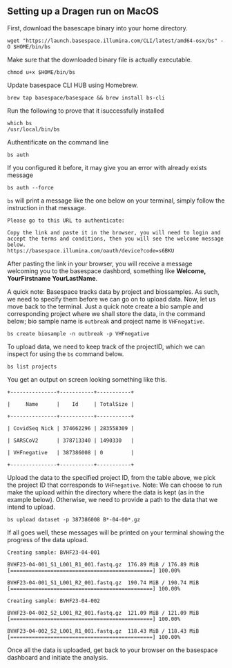 ## Setting up a Dragen run on MacOS

First, download the basescape binary into your home directory.

```
wget "https://launch.basespace.illumina.com/CLI/latest/amd64-osx/bs" -O $HOME/bin/bs
```

Make sure that the downloaded binary file is actually executable.

```
chmod u+x $HOME/bin/bs
```

Update basespace CLI HUB using Homebrew.

```
brew tap basespace/basespace && brew install bs-cli
```

Run the following to prove that it isuccessfully installed

```
which bs 
/usr/local/bin/bs
```

Authentificate on the command line

```
bs auth
```

If you configured it before, it may give you an error with already exists message

```
bs auth --force
```

`bs` will print a message like the one below on your terminal, simply follow the instruction in that message.

```
Please go to this URL to authenticate:  

Copy the link and paste it in the browser, you will need to login and accept the terms and conditions, then you will see the welcome message below.
https://basespace.illumina.com/oauth/device?code=s6BKU
```

After pasting the link in your browser, you will receive a message welcoming you to the basespace dashbord, something like **Welcome, YourFirstname YourLastName**.

A quick note: Basespace tracks data by project and biossamples. As such, we need to specify them before we can go on to upload data. Now, let us move back to the terminal. Just a quick note
create a bio sample and corresponding project where we shall store the data, in the command below; bio sample name is  `outbreak` and project name is `VHFnegative`.

```
bs create biosample -n outbreak -p VHFnegative
```

To upload data, we need to keep track of the projectID, which we can inspect for using the `bs` command below.

`bs list projects`

You get an output on screen looking something like this.

```
+---------------+-----------+-----------+

|     Name      |    Id     | TotalSize |

+---------------+-----------+-----------+

| CovidSeq Nick | 374662296 | 283558309 |

| SARSCoV2      | 378713340 | 1490330   |

| VHFnegative   | 387386008 | 0         |

+---------------+-----------+-----------+
```

Upload the data to the specified project ID, from the table above, we pick the project ID that corresponds to `VHFnegative`.
Note: We can choose to run make the upload within the directory where the data is kept (as in the example below). Otherwise, we need to provide a path to the data that we intend to upload.

```
bs upload dataset -p 387386008 B*-04-00*.gz
```

If all goes well, these messages will be printed on your terminal showing the progress of the data upload.

```
Creating sample: BVHF23-04-001

BVHF23-04-001_S1_L001_R1_001.fastq.gz  176.89 MiB / 176.89 MiB [==============================================] 100.00%

BVHF23-04-001_S1_L001_R2_001.fastq.gz  190.74 MiB / 190.74 MiB [==============================================] 100.00%

Creating sample: BVHF23-04-002

BVHF23-04-002_S2_L001_R2_001.fastq.gz  121.09 MiB / 121.09 MiB [==============================================] 100.00%

BVHF23-04-002_S2_L001_R1_001.fastq.gz  118.43 MiB / 118.43 MiB [==============================================] 100.00%
```

Once all the data is uploaded, get back to your browser on the basespace dashboard and initiate the analysis.
